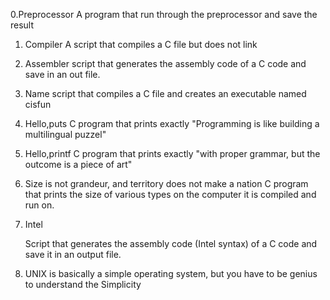 0.Preprocessor
	A program that run through the preprocessor and save the result

1. Compiler
	A script that compiles a C file but does not link

2. Assembler
	script that generates the assembly code of a C code and save in an out file.

3. Name 
	script that compiles a C file and creates an executable named cisfun

4. Hello,puts
	C program that prints exactly "Programming is like building a multilingual puzzel"

5. Hello,printf
	C program that prints exactly "with proper grammar, but the outcome is a piece of art"

6. Size is not grandeur, and territory does not make a nation
	C program that prints the size of various types on the computer it is compiled and run on.

7. Intel

	Script that generates the assembly code (Intel syntax) of a C code and save it in an output file.

8. UNIX is basically a simple operating system, but you have to be genius to understand the Simplicity
